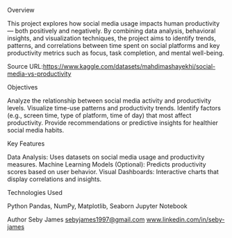 Overview

This project explores how social media usage impacts human productivity — both positively and negatively.
By combining data analysis, behavioral insights, and visualization techniques, the project aims to identify trends, patterns, and correlations between time spent on social platforms and key productivity metrics such as focus, task completion, and mental well-being.

Source URL:https://www.kaggle.com/datasets/mahdimashayekhi/social-media-vs-productivity

Objectives

Analyze the relationship between social media activity and productivity levels.
Visualize time-use patterns and productivity trends.
Identify factors (e.g., screen time, type of platform, time of day) that most affect productivity.
Provide recommendations or predictive insights for healthier social media habits.

Key Features

Data Analysis: Uses datasets on social media usage and productivity measures.
Machine Learning Models (Optional): Predicts productivity scores based on user behavior.
Visual Dashboards: Interactive charts that display correlations and insights.

Technologies Used

Python
Pandas, NumPy, Matplotlib, Seaborn
Jupyter Notebook

Author
Seby James
sebyjames1997@gmail.com
www.linkedin.com/in/seby-james
